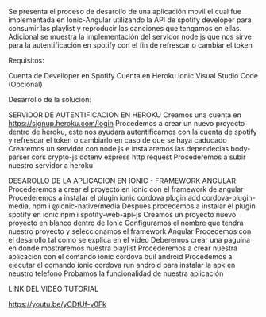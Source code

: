Se presenta el proceso de desarollo de una aplicación movil el cual fue implementada en Ionic-Angular utilizando la API de spotify developer para consumir las playlist y reproducir las canciones que tengamos en ellas. 
Adicional se muestra la implementación del servidor node.js que nos sirve para la autentificación en spotify con el fin de refrescar o cambiar el token

Requisitos:

Cuenta de Develloper en Spotify
Cuenta en Heroku
Ionic
Visual Studio Code (Opcional)

Desarrollo de la solución:

SERVIDOR DE AUTENTIFICACION EN HEROKU
Creamos una cuenta en https://signup.heroku.com/login
Procedemos a crear un nuevo proyecto dentro de heroku, este nos ayudara autentificarnos con la cuenta de spotify y refrescar el token o cambiarlo en caso de que se haya caducado
Crearemos un servidor con node.js e instalaremos las dependecias body-parser cors crypto-js dotenv express http request
Procederemos a subir nuestro servidor a heroku

DESAROLLO DE LA APLICACION EN IONIC - FRAMEWORK ANGULAR 
Procederemos a crear el proyecto en ionic con el framework de angular
Procederemos a instalar el plugin ionic cordova plugin add cordova-plugin-media, npm i @ionic-native/media
Despues procedemos a instalar el plugin spotify en ionic npm i spotify-web-api-js
Creamos un proyecto nuevo proyecto en blanco dentro de Ionic
Configuramos el nombre que tendra nuestro proyecto y seleccionamos el framework Angular
Procedemos con el desarollo tal como se explica en el video
Deberemos crear una paguina en donde mostraremos nuestra playlist
Procederemos a crear nuestra aplicacion con el comando ionic cordova buil android
Procedemos a ejecutar el comando ionic cordova run android para instalar la apk en neustro telefono
Probamos la funcionalidad de nuestra aplicación 

LINK DEL VIDEO TUTORIAL 

https://youtu.be/yCDtUf-v0Fk
